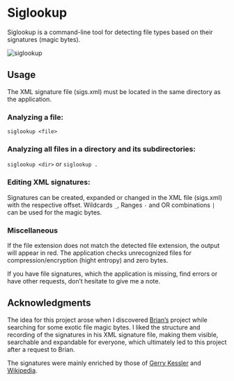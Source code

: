 # Siglookup

Siglookup is a command-line tool for detecting file types based on their signatures (magic bytes).

![siglookup](https://github.com/huebicode/siglookup/assets/3885373/ed0ccf37-5c06-4dbc-bcf5-769b98c6f420)

## Usage
The XML signature file (sigs.xml) must be located in the same directory as the application.

### Analyzing a file:
`siglookup <file>`

### Analyzing all files in a directory and its subdirectories:
`siglookup <dir>` or `siglookup .`

### Editing XML signatures:
Signatures can be created, expanded or changed in the XML file (sigs.xml) with the respective offset. Wildcards `_`, Ranges `-` and OR combinations `|` can be used for the magic bytes.

### Miscellaneous
If the file extension does not match the detected file extension, the output will appear in red. The application checks unrecognized files for compression/encryption (hight entropy) and zero bytes.

If you have file signatures, which the application is missing, find errors or have other requests, don’t hesitate to give me a note.

## Acknowledgments
The idea for this project arose when I discovered [Brian’s](https://github.com/brianary/magicnumber-lite) project while searching for some exotic file magic bytes. I liked the structure and recording of the signatures in his XML signature file, making them visible, searchable and expandable for everyone, which ultimately led to this project after a request to Brian. 

The signatures were mainly enriched by those of [Gerry Kessler](https://www.garykessler.net/library/file_sigs.html) and [Wikipedia](https://en.wikipedia.org/wiki/List_of_file_signatures).
